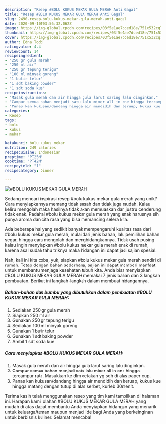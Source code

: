 ```yaml
---
description: "Resep #BOLU KUKUS MEKAR GULA MERAH Anti Gagal"
title: "Resep #BOLU KUKUS MEKAR GULA MERAH Anti Gagal"
slug: 2490-resep-bolu-kukus-mekar-gula-merah-anti-gagal
date: 2020-09-10T03:56:32.062Z
image: https://img-global.cpcdn.com/recipes/03f5e1ae7dced18e/751x532cq70/bolu-kukus-mekar-gula-merah-foto-resep-utama.jpg
thumbnail: https://img-global.cpcdn.com/recipes/03f5e1ae7dced18e/751x532cq70/bolu-kukus-mekar-gula-merah-foto-resep-utama.jpg
cover: https://img-global.cpcdn.com/recipes/03f5e1ae7dced18e/751x532cq70/bolu-kukus-mekar-gula-merah-foto-resep-utama.jpg
author: Edna Todd
ratingvalue: 4.4
reviewcount: 14
recipeingredient:
- "250 gr gula merah"
- "250 ml air"
- "250 gr tepung terigu"
- "100 ml minyak goreng"
- "1 butir telur"
- "1 sdt baking powder"
- "1 sdt soda kue"
recipeinstructions:
- "Masak gula merah dan air hingga gula larut saring lalu dinginkan."
- "Campur semua bahan menjadi satu lalu mixer all in one hingga tercampur rata. Masukkan ke dlm cetakan yg sdh di alas paper cup."
- "Panas kan kukusan/dandang hingga air mendidih dan beruap, kukus kue hingga matang dengan tutup di alas serbet, kurleb 30menit."
categories:
- Resep
tags:
- bolu
- kukus
- mekar

katakunci: bolu kukus mekar 
nutrition: 249 calories
recipecuisine: Indonesian
preptime: "PT25M"
cooktime: "PT42M"
recipeyield: "1"
recipecategory: Dinner

---
```



![#BOLU KUKUS MEKAR GULA MERAH](https://img-global.cpcdn.com/recipes/03f5e1ae7dced18e/751x532cq70/bolu-kukus-mekar-gula-merah-foto-resep-utama.jpg)

Sedang mencari inspirasi resep #bolu kukus mekar gula merah yang unik? Cara menyiapkannya memang tidak susah dan tidak juga mudah. Kalau keliru mengolah maka hasilnya tidak akan memuaskan dan justru cenderung tidak enak. Padahal #bolu kukus mekar gula merah yang enak harusnya sih punya aroma dan cita rasa yang bisa memancing selera kita.

Ada beberapa hal yang sedikit banyak mempengaruhi kualitas rasa dari #bolu kukus mekar gula merah, mulai dari jenis bahan, lalu pemilihan bahan segar, hingga cara mengolah dan menghidangkannya. Tidak usah pusing kalau ingin menyiapkan #bolu kukus mekar gula merah enak di rumah, karena asal sudah tahu triknya maka hidangan ini dapat jadi sajian spesial.




Nah, kali ini kita coba, yuk, siapkan #bolu kukus mekar gula merah sendiri di rumah. Tetap dengan bahan sederhana, sajian ini dapat memberi manfaat untuk membantu menjaga kesehatan tubuh kita. Anda bisa menyiapkan #BOLU KUKUS MEKAR GULA MERAH memakai 7 jenis bahan dan 3 langkah pembuatan. Berikut ini langkah-langkah dalam membuat hidangannya.

<!--inarticleads1-->

##### Bahan-bahan dan bumbu yang dibutuhkan dalam pembuatan #BOLU KUKUS MEKAR GULA MERAH:

1. Sediakan 250 gr gula merah
1. Siapkan 250 ml air
1. Gunakan 250 gr tepung terigu
1. Sediakan 100 ml minyak goreng
1. Gunakan 1 butir telur
1. Gunakan 1 sdt baking powder
1. Ambil 1 sdt soda kue




<!--inarticleads2-->

##### Cara menyiapkan #BOLU KUKUS MEKAR GULA MERAH:

1. Masak gula merah dan air hingga gula larut saring lalu dinginkan.
1. Campur semua bahan menjadi satu lalu mixer all in one hingga tercampur rata. Masukkan ke dlm cetakan yg sdh di alas paper cup.
1. Panas kan kukusan/dandang hingga air mendidih dan beruap, kukus kue hingga matang dengan tutup di alas serbet, kurleb 30menit.




Terima kasih telah menggunakan resep yang tim kami tampilkan di halaman ini. Harapan kami, olahan #BOLU KUKUS MEKAR GULA MERAH yang mudah di atas dapat membantu Anda menyiapkan hidangan yang menarik untuk keluarga/teman maupun menjadi ide bagi Anda yang berkeinginan untuk berbisnis kuliner. Selamat mencoba!
